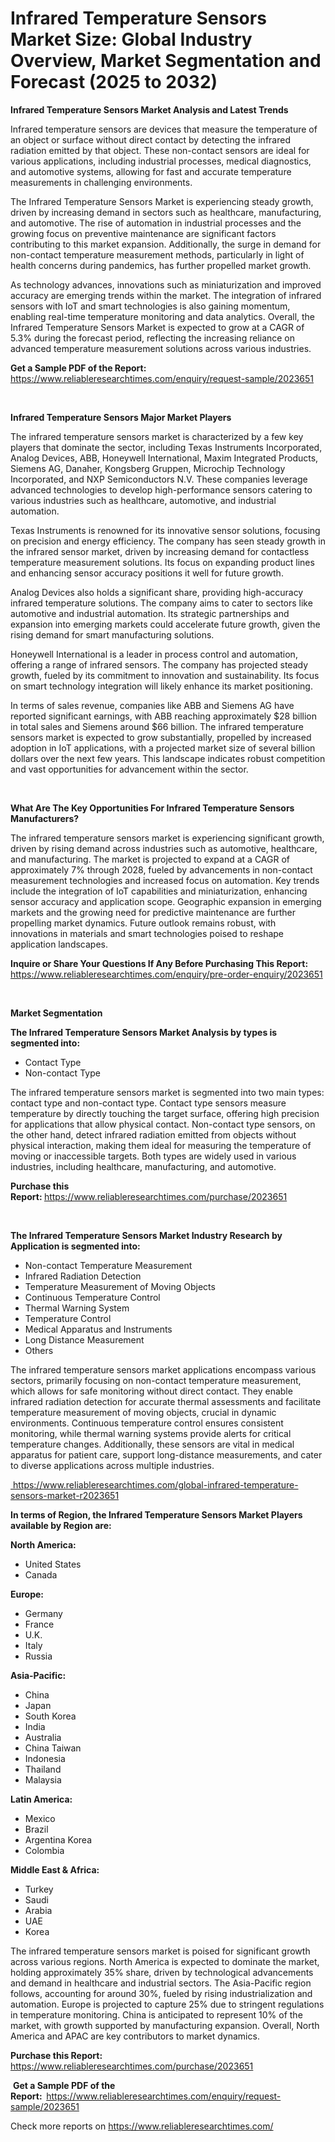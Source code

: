 <p><h1>Infrared Temperature Sensors Market Size: Global Industry Overview, Market Segmentation and Forecast (2025 to 2032)</h1></p><p><strong>Infrared Temperature Sensors Market Analysis and Latest Trends</strong></p>
<p><p>Infrared temperature sensors are devices that measure the temperature of an object or surface without direct contact by detecting the infrared radiation emitted by that object. These non-contact sensors are ideal for various applications, including industrial processes, medical diagnostics, and automotive systems, allowing for fast and accurate temperature measurements in challenging environments.</p><p>The Infrared Temperature Sensors Market is experiencing steady growth, driven by increasing demand in sectors such as healthcare, manufacturing, and automotive. The rise of automation in industrial processes and the growing focus on preventive maintenance are significant factors contributing to this market expansion. Additionally, the surge in demand for non-contact temperature measurement methods, particularly in light of health concerns during pandemics, has further propelled market growth.</p><p>As technology advances, innovations such as miniaturization and improved accuracy are emerging trends within the market. The integration of infrared sensors with IoT and smart technologies is also gaining momentum, enabling real-time temperature monitoring and data analytics. Overall, the Infrared Temperature Sensors Market is expected to grow at a CAGR of 5.3% during the forecast period, reflecting the increasing reliance on advanced temperature measurement solutions across various industries.</p></p>
<p><strong>Get a Sample PDF of the Report:&nbsp;</strong> <a href="https://www.reliableresearchtimes.com/enquiry/request-sample/2023651?utm_campaign=3187&utm_medium=2&utm_source=Github&utm_content=ia&utm_term=06042025&utm_id=infrared-temperature-sensors">https://www.reliableresearchtimes.com/enquiry/request-sample/2023651</a></p>
<p>&nbsp;</p>
<p><strong>Infrared Temperature Sensors Major Market Players</strong></p>
<p><p>The infrared temperature sensors market is characterized by a few key players that dominate the sector, including Texas Instruments Incorporated, Analog Devices, ABB, Honeywell International, Maxim Integrated Products, Siemens AG, Danaher, Kongsberg Gruppen, Microchip Technology Incorporated, and NXP Semiconductors N.V. These companies leverage advanced technologies to develop high-performance sensors catering to various industries such as healthcare, automotive, and industrial automation.</p><p>Texas Instruments is renowned for its innovative sensor solutions, focusing on precision and energy efficiency. The company has seen steady growth in the infrared sensor market, driven by increasing demand for contactless temperature measurement solutions. Its focus on expanding product lines and enhancing sensor accuracy positions it well for future growth.</p><p>Analog Devices also holds a significant share, providing high-accuracy infrared temperature solutions. The company aims to cater to sectors like automotive and industrial automation. Its strategic partnerships and expansion into emerging markets could accelerate future growth, given the rising demand for smart manufacturing solutions.</p><p>Honeywell International is a leader in process control and automation, offering a range of infrared sensors. The company has projected steady growth, fueled by its commitment to innovation and sustainability. Its focus on smart technology integration will likely enhance its market positioning.</p><p>In terms of sales revenue, companies like ABB and Siemens AG have reported significant earnings, with ABB reaching approximately $28 billion in total sales and Siemens around $66 billion. The infrared temperature sensors market is expected to grow substantially, propelled by increased adoption in IoT applications, with a projected market size of several billion dollars over the next few years. This landscape indicates robust competition and vast opportunities for advancement within the sector.</p></p>
<p>&nbsp;</p>
<p><strong>What Are The Key Opportunities For Infrared Temperature Sensors Manufacturers?</strong></p>
<p><p>The infrared temperature sensors market is experiencing significant growth, driven by rising demand across industries such as automotive, healthcare, and manufacturing. The market is projected to expand at a CAGR of approximately 7% through 2028, fueled by advancements in non-contact measurement technologies and increased focus on automation. Key trends include the integration of IoT capabilities and miniaturization, enhancing sensor accuracy and application scope. Geographic expansion in emerging markets and the growing need for predictive maintenance are further propelling market dynamics. Future outlook remains robust, with innovations in materials and smart technologies poised to reshape application landscapes.</p></p>
<p><strong>Inquire or Share Your Questions If Any Before Purchasing This Report:</strong> <a href="https://www.reliableresearchtimes.com/enquiry/pre-order-enquiry/2023651?utm_campaign=3187&utm_medium=2&utm_source=Github&utm_content=ia&utm_term=06042025&utm_id=infrared-temperature-sensors">https://www.reliableresearchtimes.com/enquiry/pre-order-enquiry/2023651</a></p>
<p>&nbsp;</p>
<p><strong>Market Segmentation</strong></p>
<p><strong>The Infrared Temperature Sensors Market Analysis by types is segmented into:</strong></p>
<p><ul><li>Contact Type</li><li>Non-contact Type</li></ul></p>
<p><p>The infrared temperature sensors market is segmented into two main types: contact type and non-contact type. Contact type sensors measure temperature by directly touching the target surface, offering high precision for applications that allow physical contact. Non-contact type sensors, on the other hand, detect infrared radiation emitted from objects without physical interaction, making them ideal for measuring the temperature of moving or inaccessible targets. Both types are widely used in various industries, including healthcare, manufacturing, and automotive.</p></p>
<p><strong>Purchase this Report:&nbsp;</strong><a href="https://www.reliableresearchtimes.com/purchase/2023651?utm_campaign=3187&utm_medium=2&utm_source=Github&utm_content=ia&utm_term=06042025&utm_id=infrared-temperature-sensors">https://www.reliableresearchtimes.com/purchase/2023651</a></p>
<p>&nbsp;</p>
<p><strong>The Infrared Temperature Sensors Market Industry Research by Application is segmented into:</strong></p>
<p><ul><li>Non-contact Temperature Measurement</li><li>Infrared Radiation Detection</li><li>Temperature Measurement of Moving Objects</li><li>Continuous Temperature Control</li><li>Thermal Warning System</li><li>Temperature Control</li><li>Medical Apparatus and Instruments</li><li>Long Distance Measurement</li><li>Others</li></ul></p>
<p><p>The infrared temperature sensors market applications encompass various sectors, primarily focusing on non-contact temperature measurement, which allows for safe monitoring without direct contact. They enable infrared radiation detection for accurate thermal assessments and facilitate temperature measurement of moving objects, crucial in dynamic environments. Continuous temperature control ensures consistent monitoring, while thermal warning systems provide alerts for critical temperature changes. Additionally, these sensors are vital in medical apparatus for patient care, support long-distance measurements, and cater to diverse applications across multiple industries.</p></p>
<p><a href="https://www.reliableresearchtimes.com/global-infrared-temperature-sensors-market-r2023651?utm_campaign=3187&utm_medium=2&utm_source=Github&utm_content=ia&utm_term=06042025&utm_id=infrared-temperature-sensors">&nbsp;https://www.reliableresearchtimes.com/global-infrared-temperature-sensors-market-r2023651</a></p>
<p><strong>In terms of Region, the Infrared Temperature Sensors Market Players available by Region are:</strong></p>
<p>
    <p> <strong> North America: </strong>
        <ul>
            <li>United States</li>
            <li>Canada</li>
        </ul>
        </p> 
    <p> <strong> Europe: </strong>
        <ul>
            <li>Germany</li>
            <li>France</li>
            <li>U.K.</li>
            <li>Italy</li>
            <li>Russia</li>
        </ul>
        </p> 
    <p> <strong> Asia-Pacific: </strong>
        <ul>
            <li>China</li>
            <li>Japan</li>
            <li>South Korea</li>
            <li>India</li>
            <li>Australia</li>
            <li>China Taiwan</li>
            <li>Indonesia</li>
            <li>Thailand</li>
            <li>Malaysia</li>
        </ul>
        </p> 
    <p> <strong> Latin America: </strong>
        <ul>
            <li>Mexico</li>
            <li>Brazil</li>
            <li>Argentina Korea</li>
            <li>Colombia</li>
        </ul>
        </p> 
    <p> <strong> Middle East & Africa: </strong>
        <ul>
            <li>Turkey</li>
            <li>Saudi</li>
            <li>Arabia</li>
            <li>UAE</li>
            <li>Korea</li>
        </ul>
    </p>
    </p>
<p><p>The infrared temperature sensors market is poised for significant growth across various regions. North America is expected to dominate the market, holding approximately 35% share, driven by technological advancements and demand in healthcare and industrial sectors. The Asia-Pacific region follows, accounting for around 30%, fueled by rising industrialization and automation. Europe is projected to capture 25% due to stringent regulations in temperature monitoring. China is anticipated to represent 10% of the market, with growth supported by manufacturing expansion. Overall, North America and APAC are key contributors to market dynamics.</p></p>
<p><strong>Purchase this Report: </strong><a href="https://www.reliableresearchtimes.com/purchase/2023651?utm_campaign=3187&utm_medium=2&utm_source=Github&utm_content=ia&utm_term=06042025&utm_id=infrared-temperature-sensors">https://www.reliableresearchtimes.com/purchase/2023651</a></p>
<p>&nbsp;<strong>Get a Sample PDF of the Report:&nbsp;&nbsp;</strong><a href="https://www.reliableresearchtimes.com/enquiry/request-sample/2023651?utm_campaign=3187&utm_medium=2&utm_source=Github&utm_content=ia&utm_term=06042025&utm_id=infrared-temperature-sensors">https://www.reliableresearchtimes.com/enquiry/request-sample/2023651</a></p>
<p><strong></strong></p>
<p>Check more reports on <a href="https://www.reliableresearchtimes.com/?utm_campaign=3187&utm_medium=2&utm_source=Github&utm_content=ia&utm_term=06042025&utm_id=infrared-temperature-sensors">https://www.reliableresearchtimes.com/</a></p>